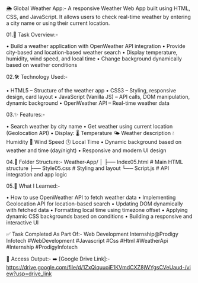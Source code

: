 🌦️ Global Weather App:-
A responsive Weather Web App built using HTML, CSS, and JavaScript.
It allows users to check real-time weather by entering a city name or using their current location.

01.📌 Task Overview:-

• Build a weather application with OpenWeather API integration
• Provide city-based and location-based weather search
• Display temperature, humidity, wind speed, and local time
• Change background dynamically based on weather conditions

02.🛠️ Technology Used:-

• HTML5 – Structure of the weather app
• CSS3 – Styling, responsive design, card layout
• JavaScript (Vanilla JS) – API calls, DOM manipulation, dynamic background
• OpenWeather API – Real-time weather data

03.✨ Features:-

• Search weather by city name
• Get weather using current location (Geolocation API)
• Display:
🌡️ Temperature
🌤️ Weather description
💧 Humidity
💨 Wind Speed
🕓 Local Time
• Dynamic background based on weather and time (day/night)
• Responsive and modern UI design

04.📂 Folder Structure:-
Weather-App/
│
├── Index05.html   # Main HTML structure
├── Style05.css    # Styling and layout
└── Script.js      # API integration and app logic


05.📖 What I Learned:-

• How to use OpenWeather API to fetch weather data
• Implementing Geolocation API for location-based search
• Updating DOM dynamically with fetched data
• Formatting local time using timezone offset
• Applying dynamic CSS backgrounds based on conditions
• Building a responsive and interactive UI

✅ Task Completed As Part Of:-
Web Development Internship@Prodigy Infotech
#WebDevelopment #Javascript #Css #Html #WeatherApi #Internship #ProdigyInfotech

📂 Access Output:-
➡️ [Google Drive Link]:-https://drive.google.com/file/d/1ZxQiquuoiE1KVmdCXZ8jWYgsCVeUaud-/view?usp=drive_link

